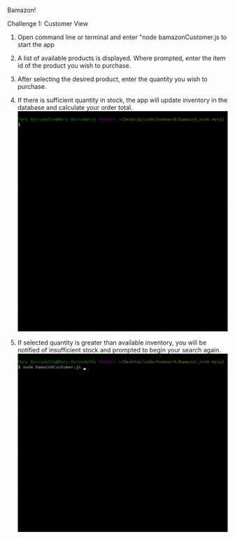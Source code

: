 Bamazon!

Challenge 1: Customer View

1. Open command line or terminal and enter "node bamazonCustomer.js to start the app 
2. A list of available products is displayed. Where prompted, enter the item id of the product you wish to purchase. 
3. After selecting the desired product, enter the quantity you wish to purchase. 
4. If there is sufficient quantity in stock, the app will update inventory in the database and calculate your order total. 
![](images/bamazon.gif)


5. If selected quantity is greater than available inventory, you will be notified of insufficient stock and prompted to begin your search again.
![](images/insufficientFunds.gif)
